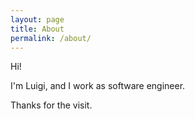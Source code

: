 ```yaml
---
layout: page
title: About
permalink: /about/
---
```


Hi! 

I'm Luigi, and I work as software engineer.

Thanks for the visit.
